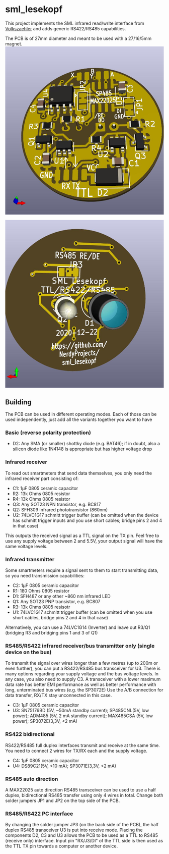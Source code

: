 # sml_lesekopf

This project implements the SML infrared read/write interface from [Volkszaehler](https://wiki.volkszaehler.org/hardware/controllers/ir-schreib-lesekopf-ttl-ausgang) and adds generic RS422/RS485 capabilities.

The PCB is of 27mm diameter and meant to be used with a 27/16/5mm magnet.
![](front.jpg)

![](back.jpg)

## Building

The PCB can be used in different operating modes. Each of those can be used independently, just add all the variants together you want to have

### Basic (reverse polarity protection)
* D2: Any SMA (or smaller) shottky diode (e.g. BAT46); if in doubt, also a silicon diode like 1N4148 is appropriate but has higher voltage drop

### Infrared receiver
To read out smartmeters that send data themselves, you only need the infrared receiver part consisting of:
* C1: 1µF 0805 ceramic capacitor
* R2: 13k Ohms 0805 resistor
* R4: 13k Ohms 0805 resistor
* Q3: Any SOT23 NPN transistor, e.g. BC817
* Q2: SFH309 infrared phototransistor (860nm)
* U2: 74LVC1G17 schmitt trigger buffer (can be omitted when the device has schmitt trigger inputs and you use short cables; bridge pins 2 and 4 in that case)

This outputs the received signal as a TTL signal on the TX pin. Feel free to use any supply voltage between 2 and 5.5V, your output signal will have the same voltage levels.

### Infrared transmitter
Some smartmeters require a signal sent to them to start transmitting data, so you need transmission capabilities:
* C2: 1µF 0805 ceramic capacitor
* R1: 180 Ohms 0805 resistor
* D1: SFH487 or any other ~860 nm infrared LED
* Q1: Any SOT23 PNP transistor, e.g. BC807
* R3: 13k Ohms 0805 resisotr
* U1: 74LVC1G17 schmitt trigger buffer (can be omitted when you use short cables, bridge pins 2 and 4 in that case)

Alternatively, you can use a 74LVC1G14 (Inverter) and leave out R3/Q1 (bridging R3 and bridging pins 1 and 3 of Q1)

### RS485/RS422 infrared receiver/bus transmitter only (single device on the bus)
To transmit the signal over wires longer than a few metres (up to 200m or even further), you can put a RS422/RS485 bus transceiver for U3.
There is many options regarding your supply voltage and the bus voltage levels. In any case, you also need to supply C3.
A transceiver with a lower maximum data rate has better EMI performance as well as better performance with long, unterminated bus wires (e.g. the SP3072E)
Use the A/B connection for data transfer, RX/TX stay unconnected in this case.
* C3: 1µF 0805 ceramic capacitor
* U3: SN75176BD (5V, ~50mA standby current); SP485CNL(5V, low power); ADM485 (5V, 2 mA standby current); MAX485CSA (5V, low power); SP3072E(3,3V, <2 mA)

### RS422 bidirectional
RS422/RS485 full duplex interfaces transmit and receive at the same time. You need to connect 2 wires for TX/RX each and the supply voltage.
* C4: 1µF 0805 ceramic capacitor
* U4: DS89C21(5V, <10 mA); SP3071E(3,3V, <2 mA)

### RS485 auto direction
A MAX22025 auto direction RS485 transceiver can be used to use a half duplex, bidirectional RS485 transfer using only 4 wires in total.
Change both solder jumpers JP1 and JP2 on the top side of the PCB.

### RS485/RS422 PC interface
By changing the solder jumper JP3 (on the back side of the PCB), the half duplex RS485 transceiver U3 is put into receive mode.
Placing the components D2, C3 and U3 allows the PCB to be used as a TTL to RS485 (receive only) interface.
Input pin "RX/J3/DI" of the TTL side is then used as the TTL TX pin towards a computer or another device.
